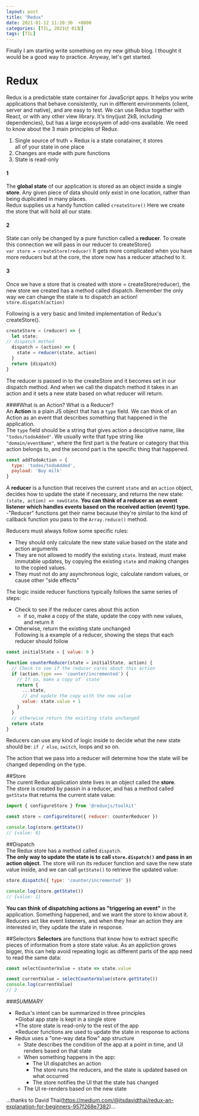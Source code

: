 ```yaml
---
layout: post
title: "Redux"
date: 2021-01-12 11:20:30  +0800
categories: [TIL, 2021년 01월]
tags: [TIL]
---
```


Finally I am starting write something on my new github blog. I thought it would be a good way to practice. Anyway, let's get started.

# Redux
Redux is a predictable state container for JavaScript apps.
It helps you write applications that behave consistently, run in different environments (client, server and native), and are easy to test. We can use Redux together with React, or with any other view library. It's tiny(just 2kB, including dependencies), but has a large ecosysyem of add-ons available.
We need to know about the 3 main principles of Redux.
1. Single source of truth + Redux is a state conatainer, it stores    
   all of your state in one place
2. Changes are made with pure functions
3. State is read-only

#### 1
The **global state** of our application is stored as an object inside a single **store**. Any given piece of data should only exist in one location, rather than being duplicated in many places.  
Redux supplies us a handy function called `createStore()`
Here we create the store that will hold all our state.

#### 2 
State can only be changed by a pure function called a **reducer**. 
To create this connection we will pass in our reducer to createStore()  
`var store = createStore(reducer)`
It gets more complicated when you have more reducers but at the core, the store now has a reducer attached to it.

#### 3 
Once we have a store that is created with store = createStore(reducer), the new store we created has a method called dispatch. Remember the only way we can change the state is to dispatch an action!  
`store.dispatch(action)`  

Following is a very basic and limited implementation of Redux's createStore(). 

```js
createStore = (reducer) => {      
  let state;      
// dispatch method       
  dispatch = (action) => {      
    state = reducer(state, action)  
  }      
  return {dispatch}        
}  
```  

The reducer is passed in to the createStore and it becomes set in our dispatch method. And when we call the dispatch method it takes in an action and it sets a new state based on what reducer will return.

####What is an Action? What is a Reducer?   
An **Action** is a plain JS object that has a `type` field. We can think of an Action as an event that describes something that happened in the application.    
The `type` field should be a string that gives action a desciptive name, like `"todos/todoAdded"`. We usually write that type string like `"domain/eventName"`, where the first part is the feature or category that this action belongs to, and the second part is the specific thing that happened.  
```js
const addTodoAction = {  
  type: 'todos/todoAdded',  
  payload: 'Buy milk'  
}  
```
A **reducer** is a function that receives the current `state` and an `action` object, decides how to update the state if necessary, and returns the new state: `(state, action) => newState`. **You can think of a reducer as an event listener which handles events based on the received action (event) type.**  
-"Reducer" functions get their name because they're similar to the kind of callback function you pass to the `Array.reduce()` method.  

Reducers must always follow some specific rules:   
- They should only calculate the new state value based on the state and action arguments  
- They are not allowed to modify the existing `state`. Instead, must make immutable updates, by copying the existing `state` and making changes to the copied values.  
- They must not do any asynchronous logic, calculate random values, or cause other "side effects"  

The logic inside reducer functions typically follows the same series of steps:  
- Check to see if the reducer cares about this action  
  * if so, make a copy of the state, update the copy with new values, and return it  
- Otherwise, return the existing state unchanged  
Following is a example of a reducer, showing the steps that each reducer should follow  

```js
const initialState = { value: 0 }  

function counterReducer(state = initialState, action) {  
  // Check to see if the reducer cares about this action  
  if (action.type === 'counter/incremented') {  
    // If so, make a copy of `state`  
    return {  
      ...state,  
      // and update the copy with the new value  
      value: state.value + 1  
    }      
  }     
  // otherwise return the existing state unchanged  
  return state  
}    
```

Reducers can use any kind of logic inside to decide what the new state should be: `if / else`, `switch`, loops and so on.    

The action that we pass into a reducer will determine how the state will be changed depending on the type.  

##Store  
The curent Redux application stete lives in an object called the **store**.  
The store is created by passin in a reducer, and has a method called `getState` that returns the current state value:  

```js
import { configureStore } from '@reduxjs/toolkit'  

const store = configureStore({ reducer: counterReducer })  

console.log(store.getState())  
// {value: 0}  
```

##Dispatch  
The Redux store has a method called `dispatch`.  
**The only way to update the state is to call `store.dispatch()` and pass in an action object.** The store will run its reducer function and save the new state value inside, and we can call `getState()` to retrieve the updated value:  

```js
store.dispatch({ type: 'counter/incremented' })  

console.log(store.getState())  
// {value: 1}  
```
**You can think of dispatching actions as "triggering an event"** in the application. Something happened, and we want the store to know about it. Reducers act like event listeners, and when they hear an action they are interested in, they update the state in response.  

##Selectors
**Selectors** are functions that know how to extract specific pieces of information from a store state value. As an appliction grows bigger, this can help avoid repeating logic as different parts of the app need to read the same data:  

```js
const selectCounterValue = state => state.value  

const currentValue = selectCounterValue(store.getState())  
console.log(currentValue)  
// 2  
```

*###SUMMARY*
- Redux's intent can be summarized in three principles  
    *Global app state is kept in a single store  
    *The store state is read-only to the rest of the app  
    *Reducer functions are used to update the state in response to actions  
- Redux uses a "one-way data flow" app structure  
    * State describes the condition of the app at a point in time, and UI renders based on that state  
    * When something happens in the app:  
      + The UI dispatches an action  
      + The store runs the reducers, and the state is updated based on what occurred  
      + The store notifies the UI that the state has changed  
    * The UI re-renders based on the new state  

...thanks to David Thai(https://medium.com/@itsdavidthai/redux-an-explanation-for-beginners-957f268e7382)...